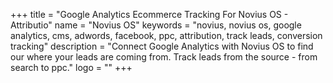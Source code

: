 +++
title = "Google Analytics Ecommerce Tracking For Novius OS - Attributio"
name = "Novius OS"
keywords = "novius, novius os, google analytics, cms, adwords, facebook, ppc, attribution, track leads, conversion tracking"
description = "Connect Google Analytics with Novius OS to find our where your leads are coming from. Track leads from the source - from search to ppc."
logo = ""
+++
